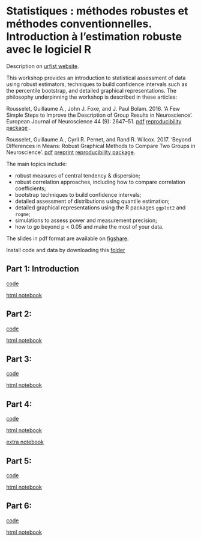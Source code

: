 # Statistiques : méthodes robustes et méthodes conventionnelles. Introduction à l’estimation robuste avec le logiciel R

Description on [urfist website](https://sygefor.reseau-urfist.fr/#/training/7680/8489/b22511377f9a12f2c227ef2628933a3d).

This workshop provides an introduction to statistical assessment of data using robust estimators, techniques to build confidence intervals such as the percentile bootstrap, and detailed graphical representations. The philosophy underpinning the workshop is described in these articles:

Rousselet, Guillaume A., John J. Foxe, and J. Paul Bolam. 2016. ‘A Few Simple Steps to Improve the Description of Group Results in Neuroscience’. European Journal of Neuroscience 44 (9): 2647–51. [pdf](https://doi.org/10.1111/ejn.13400) [reproducibility package](https://figshare.com/articles/A_few_simple_steps_to_improve_the_description_of_group_results_in_neuroscience/3806487) .

Rousselet, Guillaume A., Cyril R. Pernet, and Rand R. Wilcox. 2017. ‘Beyond Differences in Means: Robust Graphical Methods to Compare Two Groups in Neuroscience’. [pdf](https://www.ncbi.nlm.nih.gov/pubmed/28544058) [preprint](https://doi.org/10.1101/121079) [reproducibility package](https://figshare.com/articles/Modern_graphical_methods_to_compare_two_groups_of_observations/4055970).

The main topics include:

- robust measures of central tendency & dispersion;
- robust correlation approaches, including how to compare correlation coefficients;
- bootstrap techniques to build confidence intervals;
- detailed assessment of distributions using quantile estimation;
- detailed graphical representations using the R packages `ggplot2` and `rogme`;
- simulations to assess power and measurement precision;
- how to go beyond p < 0.05 and make the most of your data.

The slides in pdf format are available on [figshare](https://figshare.com/articles/Introduction_to_robust_statistics_-_Bordeaux_2019/7893104).

Install code and data by downloading this [folder](mat.zip)

## Part 1: Introduction 
[code](bordeaux1.Rmd)

[html notebook](docs/bordeaux1.md)

## Part 2: 
[code](bordeaux2.Rmd)

[html notebook](docs/bordeaux2.md)

## Part 3: 
[code](bordeaux3.Rmd)

[html notebook](docs/bordeaux3.md)

## Part 4: 
[code](bordeaux4.Rmd)

[html notebook](docs/bordeaux4.md)

[extra notebook](docs/bordeaux4_extra.md)

## Part 5: 
[code](bordeaux5.Rmd)

[html notebook](docs/bordeaux5.md)

## Part 6: 
[code](bordeaux6.Rmd)

[html notebook](docs/bordeaux6.md)
